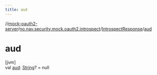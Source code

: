 ```yaml
---
title: aud
---
```

//[mock-oauth2-server](../../../index.html)/[no.nav.security.mock.oauth2.introspect](../index.html)/[IntrospectResponse](index.html)/[aud](aud.html)



# aud



[jvm]\
val [aud](aud.html): [String](https://kotlinlang.org/api/latest/jvm/stdlib/kotlin/-string/index.html)? = null




